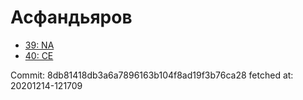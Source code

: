 # Асфандьяров
- [39: NA](39.md)
- [40: CE](40.md)

Commit: 8db81418db3a6a7896163b104f8ad19f3b76ca28
 fetched at: 20201214-121709
